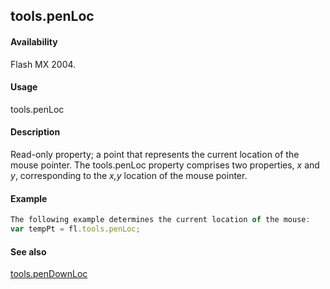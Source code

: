 ## tools.penLoc

#### Availability

Flash MX 2004.

#### Usage

tools.penLoc

#### Description

Read-only property; a point that represents the current location of the mouse pointer. The tools.penLoc property comprises two properties, *x* and *y*, corresponding to the *x,y* location of the mouse pointer.

#### Example

```javascript
The following example determines the current location of the mouse:
var tempPt = fl.tools.penLoc;

```
#### See also

[tools.penDownLoc](../Tools_object/tools6.md)
